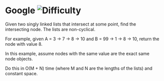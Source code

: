 # Google ![Difficulty](https://img.shields.io/badge/-EASY-green)
	
Given two singly linked lists that intersect at some point, find the intersecting node. The lists
are non-cyclical.
	
For example, given A = 3 -&gt; 7 -&gt; 8 -&gt; 10 and B = 99 -&gt; 1 -&gt; 8 -&gt; 10, return the node with value 8.
	
In this example, assume nodes with the same value are the exact same node objects.
	
Do this in O(M + N) time (where M and N are the lengths of the lists) and constant space.
	
